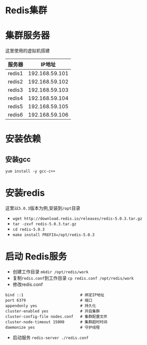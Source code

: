# Redis集群

# 集群服务器
这里使用的虚拟机搭建 <br />



服务器 | IP地址
-|-
redis1 | 192.168.59.101
redis2 | 192.168.59.102
redis3 | 192.168.59.103
redis4 | 192.168.59.104
redis5 | 192.168.59.105
redis6 | 192.168.59.106

# 安装依赖

## 安装gcc
`yum install -y gcc-c++`


# 安装redis
这里以`5.0.3`版本为例,安装到`/opt`目录 <br />

+ `wget http://download.redis.io/releases/redis-5.0.3.tar.gz`
+ `tar -zxvf redis-5.0.3.tar.gz`
+ `cd redis-5.0.3`
+ `make install PREFIX=/opt/redis-5.0.3`


# 启动 Redis服务

+ 创建工作目录 `mkdir /opt/redis/work`
+ 复制`redis.conf`到工作目录 `cp redis.conf /opt/redis/work`
+ 修改redis.conf

```
bind ::1                         # 绑定IP地址
port 6379                        # 端口
appendonly yes                   # 持久化
cluster-enabled yes              # 开启集群
cluster-config-file nodes.conf   # 集群配置文件
cluster-node-timeout 15000       # 集群超时时间
daemonize yes                    # 守护线程
```
+ 启动服务 `redis-server ./redis.conf`

